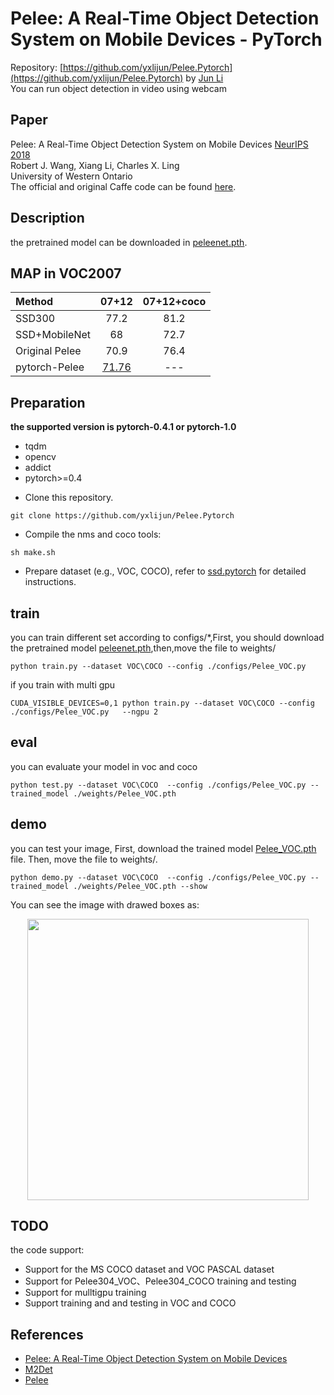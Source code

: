 # Pelee: A Real-Time Object Detection System on Mobile Devices - PyTorch
Repository: [https://github.com/yxlijun/Pelee.Pytorch](https://github.com/yxlijun/Pelee.Pytorch) by [Jun Li](https://github.com/yxlijun)<br/>
You can run object detection in video using webcam
## Paper
Pelee: A Real-Time Object Detection System on Mobile Devices [NeurIPS 2018](https://arxiv.org/abs/1804.06882 )<br/>
Robert J. Wang, Xiang Li, Charles X. Ling <br/>
University of Western Ontario <br/>
The official and original Caffe code can be found [here](https://github.com/Robert-JunWang/Pelee).

## Description  
the pretrained model can be downloaded in [peleenet.pth](https://drive.google.com/open?id=1hxQz7NO-cf-Pa9rg5A-G1ruwpSDOyu7a).

## MAP in VOC2007

| Method | 07+12 | 07+12+coco 
|:-------|:-----:|:-------:|
| SSD300 | 77.2 | 81.2|
| SSD+MobileNet | 68 | 72.7|
| Original Pelee | 70.9| 76.4|
| pytorch-Pelee | [71.76](https://drive.google.com/open?id=16HparGAVhxTDByi5RylYCkxLZYducK9j) |  ---  |

## Preparation
**the supported version is pytorch-0.4.1 or pytorch-1.0**  
* tqdm
* opencv
* addict
* pytorch>=0.4

- Clone this repository.
```Shell
git clone https://github.com/yxlijun/Pelee.Pytorch
```
- Compile the nms and coco tools:

```Shell
sh make.sh
```

- Prepare dataset (e.g., VOC, COCO), refer to [ssd.pytorch](https://github.com/amdegroot/ssd.pytorch) for detailed instructions.
## train
you can train different set according to configs/*,First, you should download the pretrained model [peleenet.pth](https://drive.google.com/open?id=1hxQz7NO-cf-Pa9rg5A-G1ruwpSDOyu7a),then,move the file to weights/
```
python train.py --dataset VOC\COCO --config ./configs/Pelee_VOC.py  
```  
if you train with multi gpu    
```  
CUDA_VISIBLE_DEVICES=0,1 python train.py --dataset VOC\COCO --config ./configs/Pelee_VOC.py   --ngpu 2
```
## eval
you can evaluate your model in  voc and coco  
```
python test.py --dataset VOC\COCO  --config ./configs/Pelee_VOC.py --trained_model ./weights/Pelee_VOC.pth 
```
## demo 
you can test your image, First, download the trained model [Pelee_VOC.pth](https://drive.google.com/open?id=16HparGAVhxTDByi5RylYCkxLZYducK9j) file. Then, move the file to weights/.
```
python demo.py --dataset VOC\COCO  --config ./configs/Pelee_VOC.py --trained_model ./weights/Pelee_VOC.pth --show  
```
You can see the image with drawed boxes as:
<div align=center><img src="imgs/VOC/im_res/street_stdngit.jpg" width="450" hegiht="163" align=center />

<div align=left>

## TODO 
the code support: 

  * Support for the MS COCO dataset and VOC PASCAL dataset
  * Support for Pelee304_VOC、Pelee304_COCO training and testing
  * Support for mulltigpu training
  * Support training and and testing in VOC and COCO  
  
## References
* [Pelee: A Real-Time Object Detection System on Mobile Devices](https://arxiv.org/abs/1804.06882)
* [M2Det](https://github.com/qijiezhao/M2Det)
* [Pelee](https://github.com/Robert-JunWang/Pelee)
